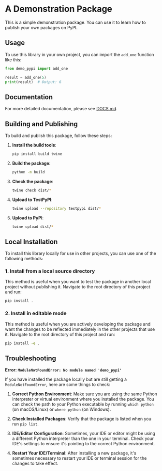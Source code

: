 # A Demonstration Package

This is a simple demonstration package. You can use it to learn how to publish your own packages on PyPI.

## Usage

To use this library in your own project, you can import the `add_one` function like this:

```python
from demo_pypi import add_one

result = add_one(5)
print(result)  # Output: 6
```

## Documentation

For more detailed documentation, please see [DOCS.md](DOCS.md).

## Building and Publishing

To build and publish this package, follow these steps:

1. **Install the build tools**:

   ```bash
   pip install build twine
   ```

2. **Build the package**:

   ```bash
   python -m build
   ```

3. **Check the package**:

   ```bash
   twine check dist/*
   ```

4. **Upload to TestPyPI**:

   ```bash
   twine upload --repository testpypi dist/*
   ```

5. **Upload to PyPI**:

   ```bash
   twine upload dist/*
   ```

## Local Installation

To install this library locally for use in other projects, you can use one of the following methods:

### 1. Install from a local source directory

This method is useful when you want to test the package in another local project without publishing it. Navigate to the root directory of this project and run:

```bash
pip install .
```

### 2. Install in editable mode

This method is useful when you are actively developing the package and want the changes to be reflected immediately in the other projects that use it. Navigate to the root directory of this project and run:

```bash
pip install -e .
```

## Troubleshooting

**Error: `ModuleNotFoundError: No module named 'demo_pypi'`**

If you have installed the package locally but are still getting a `ModuleNotFoundError`, here are some things to check:

1.  **Correct Python Environment**: Make sure you are using the same Python interpreter or virtual environment where you installed the package. You can check the path to your Python executable by running `which python` (on macOS/Linux) or `where python` (on Windows).

2.  **Check Installed Packages**: Verify that the package is listed when you run `pip list`.

3.  **IDE/Editor Configuration**: Sometimes, your IDE or editor might be using a different Python interpreter than the one in your terminal. Check your IDE's settings to ensure it's pointing to the correct Python environment.

4.  **Restart Your IDE/Terminal**: After installing a new package, it's sometimes necessary to restart your IDE or terminal session for the changes to take effect.
